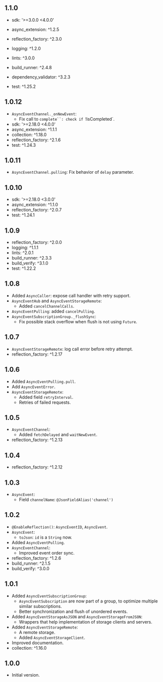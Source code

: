 ## 1.1.0

- sdk: '>=3.0.0 <4.0.0'

- async_extension: ^1.2.5
- reflection_factory: ^2.3.0
- logging: ^1.2.0

- lints: ^3.0.0
- build_runner: ^2.4.8
- dependency_validator: ^3.2.3
- test: ^1.25.2

## 1.0.12

- `AsyncEventChannel._onNewEvent`:
  - Fix call to `complete``: check if `!isCompleted`.
- sdk: '>=2.18.0 <4.0.0'
- async_extension: ^1.1.1
- collection: ^1.18.0
- reflection_factory: ^2.1.6
- test: ^1.24.3

## 1.0.11

- `AsyncEventChannel.pulling`: Fix behavior of `delay` parameter.

## 1.0.10

- sdk: '>=2.18.0 <3.0.0'
- async_extension: ^1.1.0
- reflection_factory: ^2.0.7
- test: ^1.24.1

## 1.0.9

- reflection_factory: ^2.0.0
- logging: ^1.1.1
- lints: ^2.0.1
- build_runner: ^2.3.3
- build_verify: ^3.1.0
- test: ^1.22.2

## 1.0.8

- Added `AsyncCaller`: expose call handler with retry support.
- `AsyncEventHub` and `AsyncEventStorageRemote`:
  - Added `cancelChannelCalls`.
- `AsyncEventPulling`: added `cancelPulling`.
- `AsyncEventSubscriptionGroup._flushSync`:
  - Fix possible stack overflow when flush is not using `Future`. 

## 1.0.7

- `AsyncEventStorageRemote`: log call error before retry attempt.
- reflection_factory: ^1.2.17

## 1.0.6

- Added `AsyncEventPulling.pull`.
- Add `AsyncEventError`.
- `AsyncEventStorageRemote`:
  - Added field `retryInterval`.
  - Retries of failed requests.

## 1.0.5

- `AsyncEventChannel`:
  - Added `fetchDelayed` and `waitNewEvent`.
- reflection_factory: ^1.2.13

## 1.0.4

- reflection_factory: ^1.2.12

## 1.0.3

- `AsyncEvent`:
  - Field `channelName`: `@JsonFieldAlias('channel')`

## 1.0.2

- `@EnableReflection()`: `AsyncEventID`, `AsyncEvent`.
- `AsyncEvent`:
  - `toJson`: `id` is a `String` now.
- Added `AsyncEventPulling`.
- `AsyncEventChannel`:
  - Improved event order sync. 
- reflection_factory: ^1.2.6
- build_runner: ^2.1.5
- build_verify: ^3.0.0

## 1.0.1

- Added `AsyncEventSubscriptionGroup`:
  - `AsyncEventSubscription` are now part of a group, to optimize multiple similar subscriptions.
  - Better synchronization and flush of unordered events.
- Added `AsyncEventStorageAsJSON` and `AsyncEventStorageFromJSON`:
  - Wrappers that help implementation of storage clients and servers.
- Added `AsyncEventStorageRemote`:
  - A remote storage.
  - Added `AsyncEventStorageClient`.
- Improved documentation.
- collection: ^1.16.0

## 1.0.0

- Initial version.
